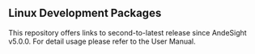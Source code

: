 
Linux Development Packages
---

This repository offers links to second-to-latest release since AndeSight v5.0.0.  For detail usage please refer to the User Manual.
